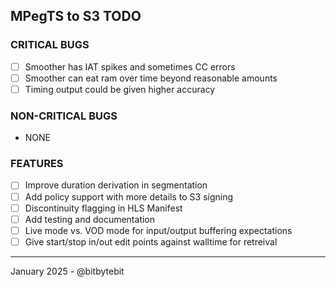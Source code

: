 ## MPegTS to S3 TODO

### CRITICAL BUGS
- [ ] Smoother has IAT spikes and sometimes CC errors
- [ ] Smoother can eat ram over time beyond reasonable amounts
- [ ] Timing output could be given higher accuracy

### NON-CRITICAL BUGS
- NONE

### FEATURES
- [ ] Improve duration derivation in segmentation
- [ ] Add policy support with more details to S3 signing
- [ ] Discontinuity flagging in HLS Manifest
- [ ] Add testing and documentation
- [ ] Live mode vs. VOD mode for input/output buffering expectations
- [ ] Give start/stop in/out edit points against walltime for retreival

---
January 2025 - @bitbytebit 
